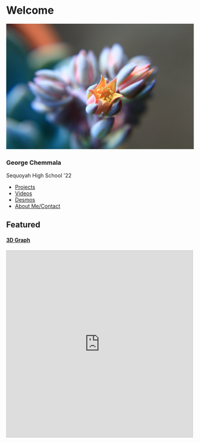 # Welcome

![pfp](media/_MG_2298.CR2.jpg)

### George Chemmala 
Sequoyah High School '22

- [Projects](pages/projects.md)
- [Videos](pages/videos.md)
- [Desmos](pages/desmos.md)
- [About Me/Contact](pages/about_contact.md)

## Featured
#### [3D Graph](https://www.desmos.com/calculator/my0j7njgsj)

<html>
<iframe src="https://www.desmos.com/calculator/my0j7njgsj?embed" width="500" height="500" style="border: 1px solid #ccc" frameborder=0></iframe>
</html>